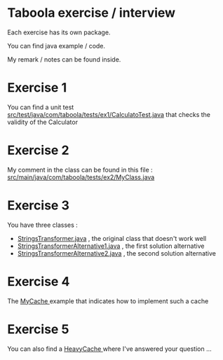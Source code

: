 Taboola exercise / interview
==============


Each exercise has its own package.

You can find java example / code.
 
My remark / notes can be found inside.

<h1>Exercise 1</h1>
You can find a unit test <a href="src/test/java/com/taboola/tests/ex1/CalculatoTest.java">src/test/java/com/taboola/tests/ex1/CalculatoTest.java</a>
that checks the validity of the Calculator 


<h1>Exercise 2</h1>
My comment in the class can be found in this file : <br/>
<a href="src/main/java/com/taboola/tests/ex2/MyClass.java"> src/main/java/com/taboola/tests/ex2/MyClass.java</a>  

<h1>Exercise 3</h1>
You have three classes : 
<ul>
<li> <a href="src/main/java/com/taboola/tests/ex3/StringsTransformer.java"> StringsTransformer.java</a> , the original class that doesn't work well </li>
 <li> <a href="src/main/java/com/taboola/tests/ex3/StringsTransformerAlternative1.java"> StringsTransformerAlternative1.java</a> , the first solution alternative</li>
 <li> <a href="src/main/java/com/taboola/tests/ex3/StringsTransformerAlternative2.java"> StringsTransformerAlternative2.java</a> , the second solution alternative </li>
</ul>

  <h1>Exercise 4</h1>

The <a href="src/main/java/com/taboola/tests/ex4/MyCache.java"> MyCache </a> example that indicates how to implement such a cache  


<h1>Exercise 5</h1>
You can also find a <a href="src/main/java/com/taboola/tests/ex5/HeavyCache.java"> HeavyCache  </a> where I've answered your question ... 